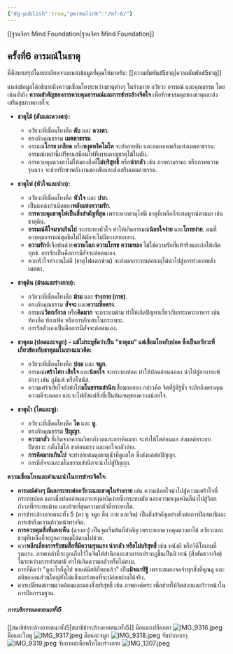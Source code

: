 ```yaml
---
{"dg-publish":true,"permalink":"/mf-6/"}
---
```


[[ฐานจิตร Mind Foundation\|ฐานจิตร Mind Foundation]]
## ครั้งที่6 อารมณ์ในธาตุ

นี่คือบทสรุปโดยละเอียดจากแหล่งข้อมูลที่คุณให้มาครับ:
[[ความสัมพันธ์5ธาตุ\|ความสัมพันธ์5ธาตุ]] 

แหล่งข้อมูลได้อธิบายถึงความเชื่อมโยงระหว่างธาตุต่างๆ ในร่างกาย อวัยวะ อารมณ์ และคุณธรรม โดยเน้นย้ำถึง **ความสำคัญของการควบคุมอารมณ์และการชำระล้างจิตใจ** เพื่อรักษาสมดุลของธาตุและส่งเสริมสุขภาพกายใจ:

- **ธาตุไม้ (ตับและดวงตา):**
    
    - อวัยวะที่เชื่อมโยงคือ **ตับ** และ **ดวงตา**.
    - ตรงกับคุณธรรม **เมตตาธรรม**.
    - อารมณ์**โกรธ เกลียด** หรือ**หงุดหงิดโมโห** จะทำลายตับ และลดทอนพลังแห่งเมตตาธรรม. อารมณ์เหล่านี้เปรียบเสมือนไฟที่เผาผลาญธาตุไม้ในตับ.
    - การควบคุมดวงตาไม่ให้มองสิ่งที่**ไม่บริสุทธิ์** หรือ**น่ากลัว** เช่น ภาพกามราคะ หรือภาพความรุนแรง จะช่วยรักษาพลังงานของตับและส่งเสริมเมตตาธรรม.
- **ธาตุไฟ (หัวใจและปาก):**
    
    - อวัยวะที่เชื่อมโยงคือ **หัวใจ** และ **ปาก**.
    - เป็นแหล่งกำเนิดของ**พลังแห่งความรัก**.
    - **การควบคุมธาตุไฟเป็นสิ่งสำคัญที่สุด** เพราะหากธาตุไฟดี ธาตุที่เหลือก็จะสมบูรณ์ตามมา เช่น ธาตุดิน.
    - **อารมณ์ดีใจมากเกินไป** จะกระทบหัวใจ ทำให้เกิดอารมณ์**น้อยใจง่าย** และ**โกรธง่าย**. คนที่ควบคุมอารมณ์สุดขีดไม่ได้มักจะไม่มีทางสายกลาง.
    - **ความรัก**ที่เจือปนด้วย**ความโลภ ความโกรธ ความหลง** ไม่ใช่ความรักที่แท้จริงและก่อให้เกิดทุกข์. การรักเป็นคือการมีสัจจะต่อตนเอง.
    - หากหัวใจทำงานไม่ดี (ธาตุไฟแตกซ่าน) จะส่งผลกระทบต่อธาตุไม้นำไปสู่การทำลายพลังเมตตา.
- **ธาตุดิน (ม้ามและร่างกาย):**
    
    - อวัยวะที่เชื่อมโยงคือ **ม้าม** และ **ร่างกาย (กาย)**.
    - ตรงกับคุณธรรม **สัจจะ** และ**ความซื่อตรง**.
    - อารมณ์**วิตกกังวล** หรือ**คิดมาก** จะกระทบม้าม ทำให้เกิดปัญหาเกี่ยวกับกระเพาะอาหาร เช่น ท้องอืด ท้องเฟ้อ หรือการอักเสบในกระเพาะ.
    - การรักตัวเองเป็นคือการมีสัจจะต่อตนเอง.
- **ธาตุลม (ปอดและจมูก) - แม้ไม่ระบุชัดว่าเป็น "ธาตุลม" แต่เชื่อมโยงกับปอด ซึ่งเป็นอวัยวะที่เกี่ยวข้องกับธาตุลมในบางแนวคิด:**
    
    - อวัยวะที่เชื่อมโยงคือ **ปอด** และ **จมูก**.
    - อารมณ์**เศร้าโศก เสียใจ** และ**น้อยใจ** จะกระทบปอด ทำให้ปอดอ่อนแอลง นำไปสู่อาการแพ้ต่างๆ เช่น ภูมิแพ้ หรือไซนัส.
    - ความเศร้าเสียใจยังทำให้**มโนธรรมสำนึก**เสื่อมถอยลง กล่าวคือ จิตที่รู้ดีรู้ชั่ว ระลึกถึงพระคุณความดีจะลดลง และจะโฟกัสแต่สิ่งที่เป็นต้นเหตุของความน้อยใจ.
- **ธาตุน้ำ (ไตและหู):**
    
    - อวัยวะที่เชื่อมโยงคือ **ไต** และ **หู**.
    - ตรงกับคุณธรรม **ปัญญา**.
    - **ความกลัว** ที่เกิดจากความวิตกกังวลและการคิดมาก จะทำให้ไตอ่อนแอ ส่งผลต่อระบบปัสสาวะ กลั้นไม่ได้ ขาอ่อนแรง และตกใจกลัวง่าย.
    - **การคิดมากเกินไป** จะทำลายสมดุลธาตุน้ำที่ดูแลไต ซึ่งส่งผลต่อปัญญา.
    - การมีสัจจะและมโนธรรมสำนึกจะนำไปสู่ปัญญา.

**ความเชื่อมโยงและคำแนะนำในการชำระจิตใจ:**

- **อารมณ์ต่างๆ มีผลกระทบต่ออวัยวะและธาตุในร่างกาย** เช่น ความน้อยใจนำไปสู่ความเศร้าใจที่กระทบปอด และเมื่อปอดอ่อนแอจะหงุดหงิดง่ายซึ่งกระทบตับ และความหงุดหงิดก็นำไปสู่วิตกกังวลที่กระทบม้าม และท้ายที่สุดความกลัวที่กระทบไต.
- การชำระล้างอายตนะทั้ง 5 (ตา หู จมูก ลิ้น กาย และจิต) เป็นสิ่งสำคัญอย่างยิ่งต่อการฝึกสมาธิและการเข้าถึงความก้าวหน้าทางจิต.
- **การควบคุมสิ่งที่มองเห็น** (ดวงตา) เป็นจุดเริ่มต้นที่สำคัญ เพราะหากควบคุมดวงตาได้ อวัยวะและธาตุที่เหลือก็จะถูกควบคุมได้ตามไปด้วย.
- ควร**หลีกเลี่ยงการรับชมสื่อที่มีความรุนแรง น่ากลัว หรือไม่บริสุทธิ์** เช่น หนังผี หรือวิดีโอเกมที่รุนแรง. ภาพเหล่านี้จะถูกเก็บไว้ในจิตใต้สำนึกและสามารถปรากฏขึ้นเป็นนิวรณ์ (สิ่งขัดขวางจิต) ในระหว่างการทำสมาธิ ทำให้เกิดความกลัวหรือไม่สงบ.
- การที่คิดว่า "ดูอะไรก็ดูไป ขอแค่มีสติก็พอแล้ว" เป็น**มิจฉาทิฐิ** เพราะสมองจดจำทุกสิ่งที่คุณดู และสติของคนส่วนใหญ่ยังไม่แข็งแกร่งพอที่จะปล่อยผ่านได้จริง.
- ควรเปลี่ยนสภาพแวดล้อมและมองสิ่งบริสุทธิ์ เช่น ภาพองค์พระ เพื่อช่วยให้จิตสงบและก้าวหน้าในการฝึกกรรมฐาน.

##### การบริกรรมอตายนะทั้ง5
[[สมาธิชำระล้างอายตนะทั้ง5\|สมาธิชำระล้างอายตนะทั้ง5]]
มือแตะเปลือกตา
![IMG_9316.jpeg](/img/user/IMG_9316.jpeg)
มือแตะใบหู
![IMG_9317.jpeg](/img/user/IMG_9317.jpeg)
มือแตะจมูก
![IMG_9318.jpeg](/img/user/IMG_9318.jpeg)
จับปากเบาๆ
![IMG_9319.jpeg](/img/user/IMG_9319.jpeg)
จับกายสะดือหรือโอบร่างกาย
![IMG_1307.jpeg](/img/user/IMG_1307.jpeg)

